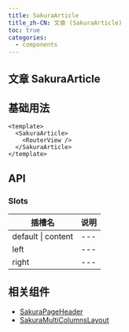 ```yaml
---
title: SakuraArticle
title_zh-CN: 文章 (SakuraArticle)
toc: true
categories:
  - components
---
```


## 文章 SakuraArticle

## 基础用法

```vue
<template>
  <SakuraArticle>
    <RouterView />
  </SakuraArticle>
</template>
```

## API

### Slots

| 插槽名             | 说明 |
| ------------------ | ---- |
| default \| content | ---  |
| left               | ---  |
| right              | ---  |

## 相关组件

- [SakuraPageHeader](/components/SakuraPageHeader)
- [SakuraMultiColumnsLayout](/components-layout/SakuraMultiColumnsLayout)
